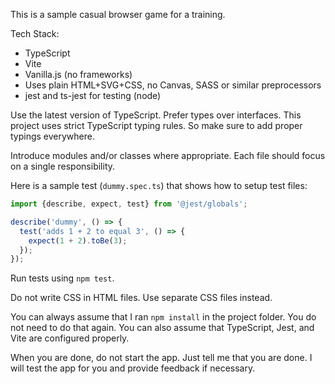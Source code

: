 This is a sample casual browser game for a training.

Tech Stack:
* TypeScript
* Vite
* Vanilla.js (no frameworks)
* Uses plain HTML+SVG+CSS, no Canvas, SASS or similar preprocessors
* jest and ts-jest for testing (node)

Use the latest version of TypeScript. Prefer types over interfaces. This project uses strict TypeScript typing rules. So make sure to add proper typings everywhere.

Introduce modules and/or classes where appropriate. Each file should focus on a single responsibility.

Here is a sample test (`dummy.spec.ts`) that shows how to setup test files:

```ts
import {describe, expect, test} from '@jest/globals';

describe('dummy', () => {
  test('adds 1 + 2 to equal 3', () => {
    expect(1 + 2).toBe(3);
  });
});
```

Run tests using `npm test`.

Do not write CSS in HTML files. Use separate CSS files instead.

You can always assume that I ran `npm install` in the project folder. You do not need to do that again. You can also assume that TypeScript, Jest, and Vite are configured properly.

When you are done, do not start the app. Just tell me that you are done. I will test the app for you and provide feedback if necessary.
